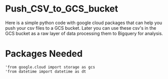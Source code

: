 # Push_CSV_to_GCS_bucket
Here is a simple python code with google cloud packages that can help you push your csv files to a GCS bucket. Later you can use these csv's in the GCS bucket as a raw layer of data processing them to Bigquery for analysis.

# Packages Needed
    'from google.cloud import storage as gcs
    'from datetime import datetime as dt